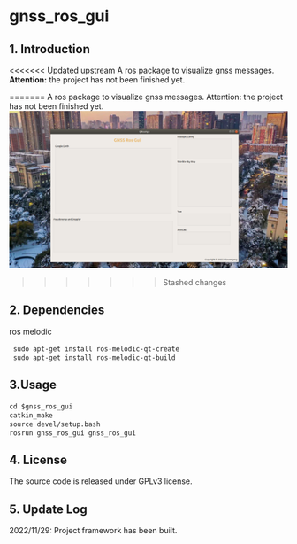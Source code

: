 # gnss_ros_gui
## 1. Introduction
<<<<<<< Updated upstream
A ros package to visualize gnss messages.  
**Attention:**  the project has not been finished yet.


=======
A ros package to visualize gnss messages. 
Attention: the project has not been finished yet.
![](./pci/ui.png)
>>>>>>> Stashed changes
## 2. Dependencies
ros melodic  
```
 sudo apt-get install ros-melodic-qt-create
 sudo apt-get install ros-melodic-qt-build
```


## 3.Usage
```
cd $gnss_ros_gui  
catkin_make   
source devel/setup.bash  
rosrun gnss_ros_gui gnss_ros_gui
```

## 4. License
The source code is released under GPLv3 license.


## 5. Update Log
2022/11/29: Project framework has been built.
